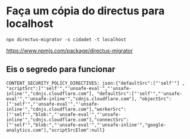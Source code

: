 # Faça um cópia do directus para localhost

```console
npx directus-migrator -s cidadet -t localhost
```

https://www.npmjs.com/package/directus-migrator

## Eis o segredo para funcionar

```console
CONTENT_SECURITY_POLICY_DIRECTIVES: json:{"defaultSrc":["'self'"] , "scriptSrc":["'self'","'unsafe-eval'","'unsafe-inline'","cdnjs.cloudflare.com"], "defaultSrc":["'self'","'unsafe-eval'","'unsafe-inline'","cdnjs.cloudflare.com"], "objectSrc":["'self'","'unsafe-eval'","'unsafe-inline'","cdnjs.cloudflare.com"],"workerSrc":["'self'","blob:","'unsafe-eval'","'unsafe-inline'","cdnjs.cloudflare.com"],"connectSrc":["'self'","blob:","'unsafe-eval'","'unsafe-inline'","google-analytics.com"],"scriptSrcElem":null}
```
